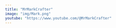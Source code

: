 ```yaml
---
title: "MrMarkCrafter"
image: "img/Mark.png"
youtube: "https://www.youtube.com/@MrMarkCrafter"
---
```

